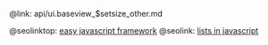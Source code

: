 @link: api/ui.baseview_$setsize_other.md

@seolinktop: [easy javascript framework](https://webix.com)
@seolink: [lists in javascript](https://webix.com/widget/list/)